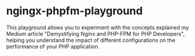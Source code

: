 # ngingx-phpfm-playground
This playground allows you to experiment with the concepts explained my Medium article "Demystifying Nginx and PHP-FPM for PHP Developers", helping you understand the impact of different configurations on the performance of your PHP application.
